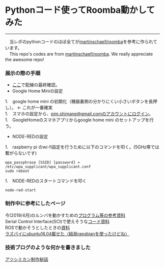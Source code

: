 # Pythonコード使ってRoomba動かしてみた
***
　当レポのpythonコードのほぼ全てが[martinschaef/roomba](https://github.com/martinschaef/roomba)を参考に作られています。  
　This repo's codes are from [martinschaef/roomba](https://github.com/martinschaef/roomba). We really appreciate the awesome repo!
### 展示の際の手順

- [ここ](https://karaage.hatenadiary.jp/entry/2017/05/12/073000)で配線の最終確認。  
- Google Home Miniの設定

1.　google home mini の初期化（機器裏側の分かりにくい小さいボタンを長押し）。 ← これが一番確実  
1.　スマホの設定から、pim.shimane@gmail.comのアカウントにログイン。  
1.　GoogleHomeのスマホアプリからgoogle home mini のセットアップを行う。  

- NODE-REDの設定

1.　raspberry pi のwi-fi設定を行うために以下のコマンドを叩く。(5GHz帯では繋がらないです)
    
    wpa_passphrase [SSID] [password] > /etc/wpa_supplicant/wpa_supplicant.conf
    sudo reboot

1.　NODE-REDのスタートコマンドを叩く

    node-red-start  

### 制作中に参考にしたページ

今(2019/4月)のルンバを動かすための[プログラム等の参考資料](https://tarukosu.hatenablog.com/entry/2017/09/10/222028break)  
Serial Control Interface(SCI)で使えそうな[コード資料](http://www.jonathanleroux.org/research/micbots/pyrobot2.py)  
ROSで動かそうとしたときの[資料](https://r17u.hatenablog.com/entry/2017/06/17/222228)  
[ラズパイにubuntu16.04載せた（結局rapsbianを使ったけどね）](https://www.asrobot.me/entry/2018/07/11/001603/)  

### 技術ブログのような何かを書きました
[アツシミカン制作秘話](https://pim-shimane.com/blog/2019-10-18-%E3%82%A2%E3%83%84%E3%82%B7%E3%83%9F%E3%82%AB%E3%83%B3%E5%88%B6%E4%BD%9C%E7%A7%98%E8%A9%B1/)
